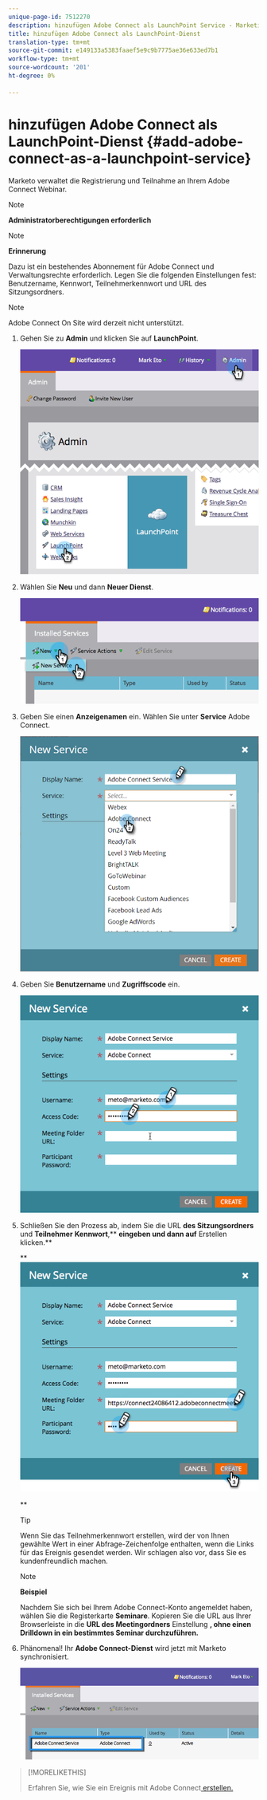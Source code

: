 ```yaml
---
unique-page-id: 7512270
description: hinzufügen Adobe Connect als LaunchPoint Service - Marketing Docs - Produktdokumentation
title: hinzufügen Adobe Connect als LaunchPoint-Dienst
translation-type: tm+mt
source-git-commit: e149133a5383faaef5e9c9b7775ae36e633ed7b1
workflow-type: tm+mt
source-wordcount: '201'
ht-degree: 0%

---
```



# hinzufügen Adobe Connect als LaunchPoint-Dienst {#add-adobe-connect-as-a-launchpoint-service}

Marketo verwaltet die Registrierung und Teilnahme an Ihrem Adobe Connect Webinar.

>[!NOTE]
>
>**Administratorberechtigungen erforderlich**

>[!NOTE]
>
>**Erinnerung**
>
>Dazu ist ein bestehendes Abonnement für Adobe Connect und Verwaltungsrechte erforderlich. Legen Sie die folgenden Einstellungen fest: Benutzername, Kennwort, Teilnehmerkennwort und URL des Sitzungsordners.

>[!NOTE]
>
>Adobe Connect On Site wird derzeit nicht unterstützt.

1. Gehen Sie zu **Admin** und klicken Sie auf **LaunchPoint**.

   ![](assets/image2015-4-22-11-3a33-3a51.png)

1. Wählen Sie **Neu** und dann **Neuer Dienst**.

   ![](assets/image2015-4-22-11-3a40-3a19.png)

1. Geben Sie einen **Anzeigenamen** ein. Wählen Sie unter **Service** Adobe Connect.

   ![](assets/new-service-adobe-connect.png)

1. Geben Sie **Benutzername** und **Zugriffscode** ein.

   ![](assets/image2015-4-22-11-3a50-3a6.png)

1. Schließen Sie den Prozess ab, indem Sie die URL **des Sitzungsordners** und **Teilnehmer** **Kennwort**,** **eingeben und dann auf** Erstellen klicken.**

   ** ![](assets/image2015-4-22-11-3a55-3a36.png)

   **

   >[!TIP]
   >
   >Wenn Sie das Teilnehmerkennwort erstellen, wird der von Ihnen gewählte Wert in einer Abfrage-Zeichenfolge enthalten, wenn die Links für das Ereignis gesendet werden. Wir schlagen also vor, dass Sie es kundenfreundlich machen.

   >[!NOTE]
   >
   >**Beispiel**
   >
   >
   >Nachdem Sie sich bei Ihrem Adobe Connect-Konto angemeldet haben, wählen Sie die Registerkarte **Seminare**. Kopieren Sie die URL aus Ihrer Browserleiste in die **URL des Meetingordners** Einstellung **, ohne einen Drilldown in ein bestimmtes Seminar durchzuführen.**

1. Phänomenal! Ihr **Adobe Connect-Dienst** wird jetzt mit Marketo synchronisiert.

   ![](assets/adobe-connect-service.png)

>[!MORELIKETHIS]
>
>Erfahren Sie, wie Sie ein Ereignis mit Adobe Connect[ erstellen.](../../../product-docs/demand-generation/events/create-an-event/create-an-event-with-adobe-connect.md)

